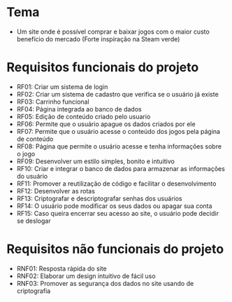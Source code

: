 # Tema 
- Um site onde é possível comprar e baixar jogos com o maior custo benefício do mercado (Forte inspiração na Steam verde)

# Requisitos funcionais do projeto
- RF01: Criar um sistema de login
- RF02: Criar um sistema de cadastro que verifica se o usuário já existe
- RF03: Carrinho funcional
- RF04: Página integrada ao banco de dados 
- RF05: Edição de conteúdo criado pelo usuario
- RF06: Permite que o usuário apague os dados criados por ele
- RF07: Permite que o usuário acesse o conteúdo dos jogos pela página de conteúdo 
- RF08: Página que permite o usuário acesse e tenha informações sobre o jogo
- RF09: Desenvolver um estilo simples, bonito e intuitivo
- RF10: Criar e integrar o banco de dados para armazenar as informações do usuário
- RF11: Promover a reutilização de código e facilitar o desenvolvimento
- RF12: Desenvolver as rotas
- RF13: Criptografar e descriptografar senhas dos usuários
- RF14: O usuário pode modificar os seus dados ou apagar sua conta
- RF15: Caso queira encerrar seu acesso ao site, o usuário pode decidir se deslogar


# Requisitos não funcionais do projeto
- RNF01: Resposta rápida do site 
- RNF02: Elaborar um design intuitivo de fácil uso
- RNF03: Promover as segurança dos dados no site usando de criptografia

